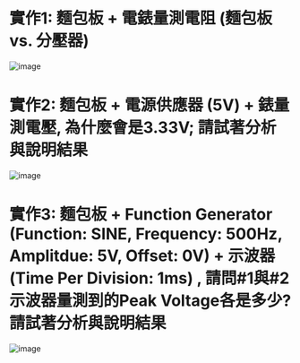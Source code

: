 # 實作1: 麵包板 + 電錶量測電阻 (麵包板 vs. 分壓器)

![image](https://github.com/Rui0621/EC2024b/assets/162283665/a2354dea-0169-49e6-85c8-d13fceb66d52)

# 實作2: 麵包板 + 電源供應器 (5V) + 錶量測電壓, 為什麼會是3.33V; 請試著分析與說明結果

![image](https://github.com/Rui0621/EC2024b/assets/162283665/b7efb36b-a121-42e1-a178-faa5b70530db)

# 實作3: 麵包板 + Function Generator (Function: SINE, Frequency: 500Hz, Amplitdue: 5V, Offset: 0V) + 示波器 (Time Per Division: 1ms) , 請問#1與#2示波器量測到的Peak Voltage各是多少? 請試著分析與說明結果

![image](https://github.com/Rui0621/EC2024b/assets/162283665/3b803b6d-5cf7-456b-ab2a-abc870e5083d)
